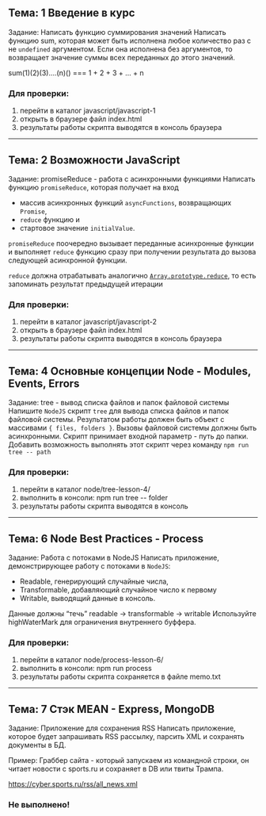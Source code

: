 ## Тема: 1 Введение в курс

Задание: Написать функцию суммирования значений
Написать функцию sum, которая может быть исполнена любое количество раз с не `undefined` аргументом. 
Если она исполнена без аргументов, то возвращает значение суммы всех переданных до этого значений. 

sum(1)(2)(3)....(n)() === 1 + 2 + 3 + ... + n

### Для проверки:
1.  перейти в каталог javascript/javascript-1
2.  открыть в браузере файл index.html
3.  результаты работы скрипта выводятся в консоль браузера

***
## Тема: 2 Возможности JavaScript 

Задание: promiseReduce - работа с асинхронными функциями
Написать функцию `promiseReduce`, которая получает на вход 
- массив асинхронных функций `asyncFunctions`, возвращающих `Promise`, 
- `reduce` функцию и 
- стартовое значение `initialValue`.

`promiseReduce` поочередно вызывает переданные асинхронные функции
и выполняет `reduce` функцию сразу при получении результата до вызова следующей асинхронной функции.

`reduce` должна отрабатывать аналогично [`Array.prototype.reduce`](https://developer.mozilla.org/en-US/docs/Web/JavaScript/Reference/Global_Objects/Array/Reduce), то есть запоминать результат предыдущей итерации

### Для проверки:
1.  перейти в каталог javascript/javascript-2
2.  открыть в браузере файл index.html
3.  результаты работы скрипта выводятся в консоль браузера

***
## Тема: 4 Основные концепции Node - Modules, Events, Errors 

Задание: tree - вывод списка файлов и папок файловой системы
Напишите `NodeJS` скрипт `tree` для вывода списка файлов и папок файловой системы. 
Результатом работы должен быть объект с массивами `{ files, folders }`.
Вызовы файловой системы должны быть асинхронными. 
Скрипт принимает входной параметр - путь до папки.
Добавить возможность выполнять этот скрипт через команду `npm run tree -- path`

### Для проверки:
1.  перейти в каталог node/tree-lesson-4/
2.  выполнить в консоли: npm run tree -- folder
3.  результаты работы скрипта выводятся в консоль

***
## Тема: 6 Node Best Practices - Process 

Задание: Работа с потоками в NodeJS
Написать приложение, демонстрирующее работу с потоками в `NodeJS`: 
- Readable, генерирующий случайные числа, 
- Transformable, добавляющий случайное число к первому 
- Writable, выводящий данные в консоль.

Данные должны “течь” readable -> transformable -> writable
Используйте highWaterMark для ограничения внутреннего буффера.

### Для проверки:
1.  перейти в каталог node/process-lesson-6/
2.  выполнить в консоли: npm run process
3.  результаты работы скрипта сохраняется в файле memo.txt

***
## Тема: 7 Стэк MEAN - Express, MongoDB 

Задание: Приложение для сохранения RSS
Написать приложение, которое будет запрашивать RSS рассылку, парсить XML и сохранять документы в БД.

Пример: Граббер сайта - который запускаем из командной строки, он читает новости с sports.ru и сохраняет в DB или твиты Трампа.

https://cyber.sports.ru/rss/all_news.xml

### Не выполнено!